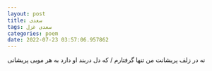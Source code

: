 ```yaml
---
layout: post
title: سعدی
tags: سعدی غزل
categories: poem
date: 2022-07-23 03:57:06.957862
---
```


نه در زلف پریشانت من تنها گرفتارم / که دل دربند او دارد به هر مویی پریشانی